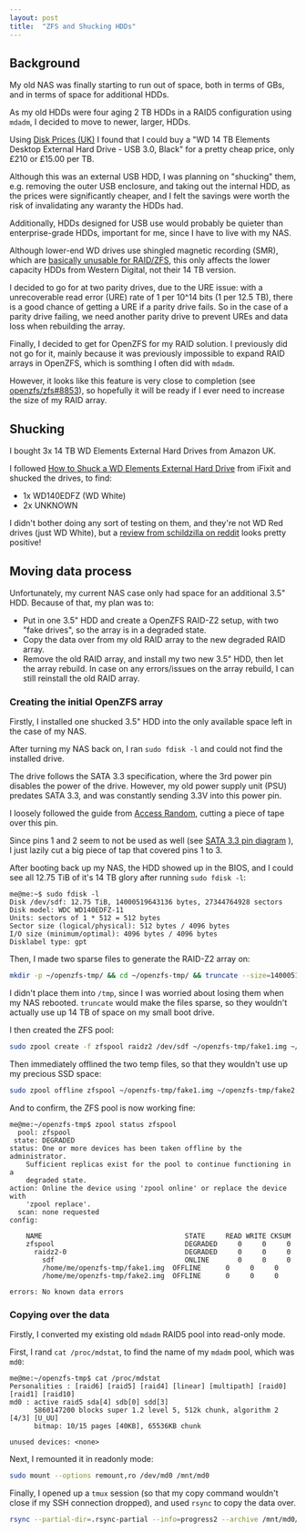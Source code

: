 ```yaml
---
layout: post
title:  "ZFS and Shucking HDDs"
---
```


## Background

My old NAS was finally starting to run out of space, both in terms of GBs,
and in terms of space for additional HDDs.

As my old HDDs were four aging 2 TB HDDs in a RAID5 configuration using `mdadm`,
I decided to move to newer, larger, HDDs.

Using [Disk Prices (UK)](https://diskprices.com/?locale=uk) I found that
I could buy a "WD 14 TB Elements Desktop External Hard Drive - USB 3.0, Black"
for a pretty cheap price, only £210 or £15.00 per TB.

Although this was an external USB HDD, I was planning on "shucking" them, e.g.
removing the outer USB enclosure, and taking out the internal HDD, as the
prices were significantly cheaper, and I felt the savings were worth the risk
of invalidating any waranty the HDDs had.

Additionally, HDDs designed for USB use would probably be quieter than
enterprise-grade HDDs, important for me, since I have to live
with my NAS.

Although lower-end WD drives use shingled magnetic recording (SMR), which
are [basically unusable for RAID/ZFS](https://arstechnica.com/gadgets/2020/06/western-digitals-smr-disks-arent-great-but-theyre-not-garbage/),
this only affects the lower capacity HDDs from Western Digital, not their
14 TB version.

I decided to go for at two parity drives, due to the URE issue: with a
unrecoverable read error (URE) rate of 1 per 10^14 bits (1 per 12.5 TB),
there is a good chance of getting a URE if a parity drive fails. So in the case
of a parity drive failing, we need another parity drive to prevent UREs and data
loss when rebuilding the array.

Finally, I decided to get for OpenZFS for my RAID solution. I previously did not
go for it, mainly because it was previously impossible to expand RAID arrays
in OpenZFS, which is somthing I often did with `mdadm`.

However, it looks like this feature is very close to completion
(see [openzfs/zfs#8853](https://github.com/openzfs/zfs/pull/8853)), so hopefully
it will be ready if I ever need to increase the size of my RAID array.

## Shucking

I bought 3x 14 TB WD Elements External Hard Drives from Amazon UK.

I followed [How to Shuck a WD Elements External Hard Drive](https://www.ifixit.com/Guide/How+to+Shuck+a+WD+Elements+External+Hard+Drive/137646)
from iFixit and shucked the drives, to find:

- 1x WD140EDFZ (WD White)
- 2x UNKNOWN

I didn't bother doing any sort of testing on them,
and they're not WD Red drives (just WD White), but a
[review from schildzilla on reddit](https://old.reddit.com/r/DataHoarder/comments/elels8/wd_my_book_14_tb_shucked_wd140edfz_us7sap140/)
looks pretty positive!

## Moving data process

Unfortunately, my current NAS case only had space for an additional 3.5" HDD.
Because of that, my plan was to:

- Put in one 3.5" HDD and create a OpenZFS RAID-Z2 setup, with two "fake drives",
  so the array is in a degraded state.
- Copy the data over from my old RAID array to the new degraded RAID array.
- Remove the old RAID array, and install my two new 3.5" HDD, then let the
  array rebuild. In case on any errors/issues on the array rebuild, I can still
  reinstall the old RAID array.

### Creating the initial OpenZFS array

Firstly, I installed one shucked 3.5" HDD into the only available space left
in the case of my NAS.

After turning my NAS back on, I ran `sudo fdisk -l` and could not find the
installed drive.

The drive follows the SATA 3.3 specification, where the 3rd power pin disables
the power of the drive. However, my old power supply unit (PSU) predates SATA 3.3,
and was constantly sending 3.3V into this power pin.

I loosely followed the guide from
[Access Random](https://www.instructables.com/How-to-Fix-the-33V-Pin-Issue-in-White-Label-Disks-/),
cutting a piece of tape over this pin.

Since pins 1 and 2 seem to not be used as well (see
[SATA 3.3 pin diagram](https://www.tomshardware.com/news/hdd-sata-power-disable-feature,36146.html)
), I just lazily cut a big piece of tap that covered pins 1 to 3.

After booting back up my NAS, the HDD showed up in the BIOS, and I could see
all 12.75 TiB of it's 14 TB glory after running `sudo fdisk -l`:

```console
me@me:~$ sudo fdisk -l
Disk /dev/sdf: 12.75 TiB, 14000519643136 bytes, 27344764928 sectors
Disk model: WDC WD140EDFZ-11
Units: sectors of 1 * 512 = 512 bytes
Sector size (logical/physical): 512 bytes / 4096 bytes
I/O size (minimum/optimal): 4096 bytes / 4096 bytes
Disklabel type: gpt
```

Then, I made two sparse files to generate the RAID-Z2 array on:

```bash
mkdir -p ~/openzfs-tmp/ && cd ~/openzfs-tmp/ && truncate --size=14000519643136 fake1.img fake2.img
```

I didn't place them into `/tmp`, since I was worried about losing them when
my NAS rebooted. `truncate` would make the files sparse, so they wouldn't
actually use up 14 TB of space on my small boot drive.

I then created the ZFS pool:

```bash
sudo zpool create -f zfspool raidz2 /dev/sdf ~/openzfs-tmp/fake1.img ~/openzfs-tmp/fake2.img
```

Then immediately offlined the two temp files, so that they wouldn't use up my
precious SSD space:

```bash
sudo zpool offline zfspool ~/openzfs-tmp/fake1.img ~/openzfs-tmp/fake2.img
```

And to confirm, the ZFS pool is now working fine:

```console
me@me:~/openzfs-tmp$ zpool status zfspool
  pool: zfspool
 state: DEGRADED
status: One or more devices has been taken offline by the administrator.
	Sufficient replicas exist for the pool to continue functioning in a
	degraded state.
action: Online the device using 'zpool online' or replace the device with
	'zpool replace'.
  scan: none requested
config:

	NAME                                   STATE     READ WRITE CKSUM
	zfspool                                DEGRADED     0     0     0
	  raidz2-0                             DEGRADED     0     0     0
	    sdf                                ONLINE       0     0     0
	    /home/me/openzfs-tmp/fake1.img  OFFLINE      0     0     0
	    /home/me/openzfs-tmp/fake2.img  OFFLINE      0     0     0

errors: No known data errors
```

### Copying over the data

Firstly, I converted my existing old `mdadm` RAID5 pool into read-only mode.

First, I rand `cat /proc/mdstat`, to find the name of my `mdadm` pool, which
was `md0`:

```console
me@me:~/openzfs-tmp$ cat /proc/mdstat
Personalities : [raid6] [raid5] [raid4] [linear] [multipath] [raid0] [raid1] [raid10] 
md0 : active raid5 sda[4] sdb[0] sdd[3]
      5860147200 blocks super 1.2 level 5, 512k chunk, algorithm 2 [4/3] [U_UU]
      bitmap: 10/15 pages [40KB], 65536KB chunk

unused devices: <none>
```

Next, I remounted it in readonly mode:

```bash
sudo mount --options remount,ro /dev/md0 /mnt/md0
```

Finally, I opened up a `tmux` session (so that my copy command wouldn't close if
my SSH connection dropped), and used `rsync` to copy the data over.

```bash
rsync --partial-dir=.rsync-partial --info=progress2 --archive /mnt/md0/ /zfspool/
```
